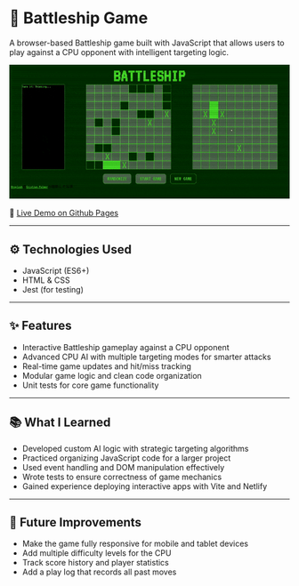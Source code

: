 # 🚢 Battleship Game

A browser-based Battleship game built with JavaScript that allows users to play against a CPU opponent with intelligent targeting logic.

![Demo](./assets/demo.gif)

🔗 [Live Demo on Github Pages](https://katekat25.github.io/battleship/)

---

## ⚙️ Technologies Used

- JavaScript (ES6+)  
- HTML & CSS    
- Jest (for testing)

---

## ✨ Features

- Interactive Battleship gameplay against a CPU opponent  
- Advanced CPU AI with multiple targeting modes for smarter attacks  
- Real-time game updates and hit/miss tracking  
- Modular game logic and clean code organization  
- Unit tests for core game functionality

---

## 📚 What I Learned

- Developed custom AI logic with strategic targeting algorithms  
- Practiced organizing JavaScript code for a larger project  
- Used event handling and DOM manipulation effectively  
- Wrote tests to ensure correctness of game mechanics  
- Gained experience deploying interactive apps with Vite and Netlify

---

## 🚧 Future Improvements

- Make the game fully responsive for mobile and tablet devices  
- Add multiple difficulty levels for the CPU  
- Track score history and player statistics
- Add a play log that records all past moves
